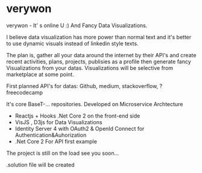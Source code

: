 # verywon
verywon - It' s online U :) And Fancy Data Visualizations.

I believe data visualization has more power than normal text and it's better to use dynamic visuals instead of linkedin style texts.

The plan is, gather all your data around the internet by their API's
and create recent activities, plans, projects, publisies as a profile
then generate fancy Visualizations from  your datas.
Visualizations will be selective from marketplace at some point.

First planned API's for datas:
Github,
medium,
stackoverflow,
?freecodecamp


It's core BaseT-... repositories.
Developed on Microservice Archtecture 

* Reactjs + Hooks .Net Core 2 on the front-end side
* VisJS , D3js for Data Visualizations
* Identity Server 4 with OAuth2 & OpenId Connect for Authentication&Auhorization
* .Net Core 2 For API first example

The project is still on the load see you soon...


.solution file will be created

